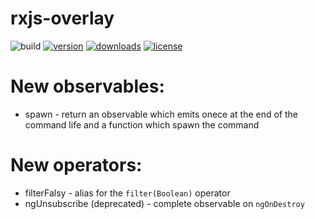 # rxjs-overlay

![build](https://github.com/sikora00/packages/workflows/sikora00/rxjs-overlay%20master%20workflow/badge.svg)
[![version](https://img.shields.io/npm/v/@sikora00/rxjs-overlay.svg)](https://www.npmjs.com/package/@sikora00/rxjs-overlay)
[![downloads](https://img.shields.io/npm/dt/@sikora00/rxjs-overlay.svg)](https://www.npmjs.com/package/@sikora00/rxjs-overlay)
[![license](https://img.shields.io/npm/l/@sikora00/rxjs-overlay.svg)](https://github.com/Sikora00/packages/blob/master/LICENSE)

# New observables:

- spawn - return an observable which emits onece at the end of the command life and a function which spawn the command

# New operators:

- filterFalsy - alias for the `filter(Boolean)` operator
- ngUnsubscribe (deprecated) - complete observable on `ngOnDestroy`
